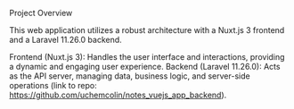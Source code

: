 Project Overview

This web application utilizes a robust architecture with a Nuxt.js 3 frontend and a Laravel 11.26.0 backend.

Frontend (Nuxt.js 3): Handles the user interface and interactions, providing a dynamic and engaging user experience.
Backend (Laravel 11.26.0): Acts as the API server, managing data, business logic, and server-side operations (link to repo: https://github.com/uchemcolin/notes_vuejs_app_backend).
